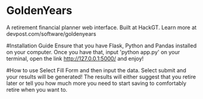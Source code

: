 # GoldenYears
A retirement financial planner web interface. Built at HackGT. Learn more at devpost.com/software/goldenyears

#Installation Guide
Ensure that you have Flask, Python and Pandas installed on your computer.
Once you have that, input 'python app.py' on your terminal, open the link http://127.0.0.1:5000/ and enjoy! 

#How to use
Select Fill Form and then input the data.
Select submit and your results will be generated! The results will either suggest that you retire later or tell you how much more you need to start saving to comfortably retire when you want to.

